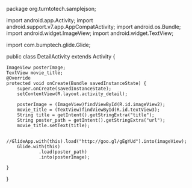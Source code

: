 package org.turntotech.samplejson;

import android.app.Activity;
import android.support.v7.app.AppCompatActivity;
import android.os.Bundle;
import android.widget.ImageView;
import android.widget.TextView;

import com.bumptech.glide.Glide;

public class DetailActivity extends Activity {

    ImageView posterImage;
    TextView movie_title;
    @Override
    protected void onCreate(Bundle savedInstanceState) {
        super.onCreate(savedInstanceState);
        setContentView(R.layout.activity_detail);

        posterImage = (ImageView)findViewById(R.id.imageView2);
        movie_title = (TextView)findViewById(R.id.textView3);
        String title = getIntent().getStringExtra("title");
        String poster_path = getIntent().getStringExtra("url");
        movie_title.setText(title);

        //GlideApp.with(this).load("http://goo.gl/gEgYUd").into(imageView);
        Glide.with(this)
                .load(poster_path)
                .into(posterImage);

    }
}
